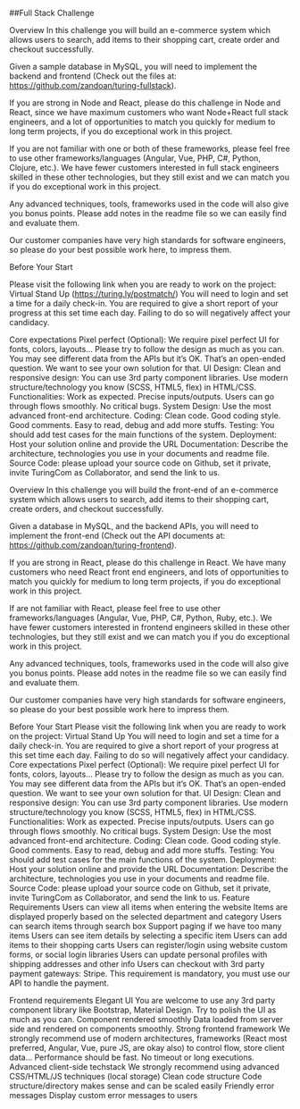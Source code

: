 ##Full Stack Challenge

Overview
In this challenge you will build an e-commerce system which allows users to search, add items to their shopping cart, create order and checkout successfully.

Given a sample database in MySQL, you will need to implement the backend and frontend (Check out the files at: https://github.com/zandoan/turing-fullstack).

If you are strong in Node and React, please do this challenge in Node and React, since we have maximum customers who want Node+React full stack engineers, and a lot of opportunities to match you quickly for medium to long term projects, if you do exceptional work in this project.

If you are not familiar with one or both of these frameworks, please feel free to use other frameworks/languages (Angular, Vue, PHP, C#, Python, Clojure, etc.). We have fewer customers interested in full stack engineers skilled in these other technologies, but they still exist and we can match you if you do exceptional work in this project.

Any advanced techniques, tools, frameworks used in the code will also give you bonus points. Please add notes in the readme file so we can easily find and evaluate them.

Our customer companies have very high standards for software engineers, so please do your best possible work here, to impress them.


Before Your Start

Please visit the following link when you are ready to work on the project: Virtual Stand Up (https://turing.ly/postmatch/)
You will need to login and set a time for a daily check-in.
You are required to give a short report of your progress at this set time each day. Failing to do so will negatively affect your candidacy.


Core expectations
Pixel perfect (Optional): We require pixel perfect UI for fonts, colors, layouts... Please try to follow the design as much as you can. You may see different data from the APIs but it’s OK. That’s an open-ended question. We want to see your own solution for that.
UI Design:
Clean and responsive design: You can use 3rd party component libraries. Use modern structure/technology you know (SCSS, HTML5, flex) in HTML/CSS.
Functionalities: Work as expected. Precise inputs/outputs. Users can go through flows smoothly. No critical bugs.
System Design: Use the most advanced front-end architecture.
Coding: Clean code. Good coding style. Good comments. Easy to read, debug and add more stuffs.
Testing: You should add test cases for the main functions of the system.
Deployment: Host your solution online and provide the URL
Documentation: Describe the architecture, technologies you use in your documents and readme file.
Source Code: please upload your source code on Github, set it private, invite TuringCom as Collaborator, and send the link to us.




 
Overview
In this challenge you will build the front-end of an e-commerce system which allows users to search, add items to their shopping cart, create orders, and checkout successfully.

Given a database in MySQL, and the backend APIs, you will need to implement the front-end (Check out the API documents at: https://github.com/zandoan/turing-frontend).

If you are strong in React, please do this challenge in React. We have many customers who need React front end engineers, and lots of opportunities to match you quickly for medium to long term projects, if you do exceptional work in this project.

If are not familiar with React, please feel free to use other frameworks/languages (Angular, Vue, PHP, C#, Python, Ruby, etc.). We have fewer customers interested in frontend engineers skilled in these other technologies, but they still exist and we can match you if you do exceptional work in this project.

Any advanced techniques, tools, frameworks used in the code will also give you bonus points. Please add notes in the readme file so we can easily find and evaluate them.

Our customer companies have very high standards for software engineers, so please do your best possible work here to impress them.

Before Your Start
Please visit the following link when you are ready to work on the project: Virtual Stand Up
You will need to login and set a time for a daily check-in.
You are required to give a short report of your progress at this set time each day. Failing to do so will negatively affect your candidacy.
Core expectations
Pixel perfect (Optional): We require pixel perfect UI for fonts, colors, layouts... Please try to follow the design as much as you can. You may see different data from the APIs but it’s OK. That’s an open-ended question. We want to see your own solution for that.
UI Design:
Clean and responsive design: You can use 3rd party component libraries. Use modern structure/technology you know (SCSS, HTML5, flex) in HTML/CSS.
Functionalities: Work as expected. Precise inputs/outputs. Users can go through flows smoothly. No critical bugs.
System Design: Use the most advanced front-end architecture.
Coding: Clean code. Good coding style. Good comments. Easy to read, debug and add more stuffs.
Testing: You should add test cases for the main functions of the system.
Deployment: Host your solution online and provide the URL
Documentation: Describe the architecture, technologies you use in your documents and readme file.
Source Code: please upload your source code on Github, set it private, invite TuringCom as Collaborator, and send the link to us.
Feature Requirements
Users can view all items when entering the website
Items are displayed properly based on the selected department and category
Users can search items through search box
Support paging if we have too many items
Users can see item details by selecting a specific item
Users can add items to their shopping carts
Users can register/login using website custom forms, or social login libraries
Users can update personal profiles with shipping addresses and other info
Users can checkout with 3rd party payment gateways: Stripe. This requirement is mandatory, you must use our API to handle the payment.


Frontend requirements
Elegant UI
You are welcome to use any 3rd party component library like Bootstrap, Material Design. Try to polish the UI as much as you can.
Component rendered smoothly
Data loaded from server side and rendered on components smoothly.
Strong frontend framework
We strongly recommend use of modern architectures, frameworks (React most preferred, Angular, Vue, pure JS, are okay also) to control flow, store client data...
Performance should be fast. No timeout or long executions.
Advanced client-side techstack
We strongly recommend using advanced CSS/HTML/JS techniques (local storage)
Clean code structure
Code structure/directory makes sense and can be scaled easily
Friendly error messages
Display custom error messages to users